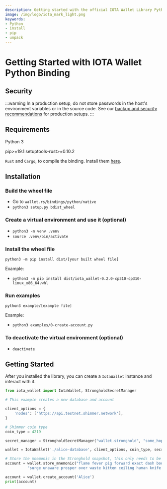 ```yaml
---
description: Getting started with the official IOTA Wallet Library Python binding.
image: /img/logo/iota_mark_light.png
keywords:
- Python
- install
- pip
- unpack
---
```

# Getting Started with IOTA Wallet Python Binding

## Security

:::warning
In a production setup, do not store passwords in the host's environment variables or in the source code. See our [backup and security recommendations](https://wiki.iota.org/chrysalis-docs/guides/backup_security) for production setups.
:::

## Requirements

Python 3

pip>=19.1
setuptools-rust>=0.10.2

`Rust` and `Cargo`, to compile the binding. Install them [here](https://doc.rust-lang.org/cargo/getting-started/installation.html).

## Installation

### Build the wheel file
- Go to `wallet.rs/bindings/python/native`
- `python3 setup.py bdist_wheel`

### Create a virtual environment and use it (optional)
- `python3 -m venv .venv`
- `source .venv/bin/activate`

### Install the wheel file
`python3 -m pip install dist/[your built wheel file]`

Example:
- `python3 -m pip install dist/iota_wallet-0.2.0-cp310-cp310-linux_x86_64.whl`

### Run examples
`python3 example/[example file]`

Example: 
- `python3 examples/0-create-account.py`

### To deactivate the virtual environment (optional)
- `deactivate`

## Getting Started

After you installed the library, you can create a `IotaWallet` instance and interact with it.

```python
from iota_wallet import IotaWallet, StrongholdSecretManager

# This example creates a new database and account

client_options = {
    'nodes': ['https://api.testnet.shimmer.network'],
}

# Shimmer coin type
coin_type = 4219

secret_manager = StrongholdSecretManager("wallet.stronghold", "some_hopefully_secure_password")

wallet = IotaWallet('./alice-database', client_options, coin_type, secret_manager)

# Store the mnemonic in the Stronghold snapshot, this only needs to be done once
account = wallet.store_mnemonic("flame fever pig forward exact dash body idea link scrub tennis minute " +
          "surge unaware prosper over waste kitten ceiling human knife arch situate civil")

account = wallet.create_account('Alice')
print(account)
```
